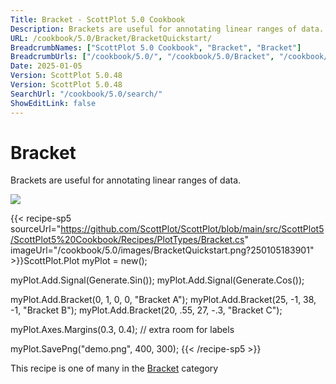 ```yaml
---
Title: Bracket - ScottPlot 5.0 Cookbook
Description: Brackets are useful for annotating linear ranges of data.
URL: /cookbook/5.0/Bracket/BracketQuickstart/
BreadcrumbNames: ["ScottPlot 5.0 Cookbook", "Bracket", "Bracket"]
BreadcrumbUrls: ["/cookbook/5.0/", "/cookbook/5.0/Bracket", "/cookbook/5.0/Bracket/BracketQuickstart"]
Date: 2025-01-05
Version: ScottPlot 5.0.48
Version: ScottPlot 5.0.48
SearchUrl: "/cookbook/5.0/search/"
ShowEditLink: false
---
```



<div class='d-flex align-items-center mt-5'>
<h1 class='me-2 text-dark my-0 border-0'>Bracket</h1>
</div>

Brackets are useful for annotating linear ranges of data.

[![](/cookbook/5.0/images/BracketQuickstart.png?250105183901)](/cookbook/5.0/images/BracketQuickstart.png?250105183901)

{{< recipe-sp5 sourceUrl="https://github.com/ScottPlot/ScottPlot/blob/main/src/ScottPlot5/ScottPlot5%20Cookbook/Recipes/PlotTypes/Bracket.cs" imageUrl="/cookbook/5.0/images/BracketQuickstart.png?250105183901" >}}ScottPlot.Plot myPlot = new();

myPlot.Add.Signal(Generate.Sin());
myPlot.Add.Signal(Generate.Cos());

myPlot.Add.Bracket(0, 1, 0, 0, "Bracket A");
myPlot.Add.Bracket(25, -1, 38, -1, "Bracket B");
myPlot.Add.Bracket(20, .55, 27, -.3, "Bracket C");

myPlot.Axes.Margins(0.3, 0.4); // extra room for labels

myPlot.SavePng("demo.png", 400, 300);
{{< /recipe-sp5 >}}

<div class='my-5 text-center'>This recipe is one of many in the <a href='/cookbook/5.0/Bracket'>Bracket</a> category</div>


